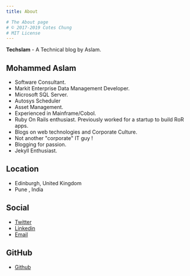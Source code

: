 ```yaml
---
title: About

# The About page
# © 2017-2019 Cotes Chung
# MIT License
---
```


**Techslam** - A Technical blog by Aslam.


## Mohammed Aslam

* Software Consultant.
* Markit Enterprise Data Management Developer.
* Microsoft SQL Server.
* Autosys Scheduler
* Asset Management.
* Experienced in Mainframe/Cobol.
* Ruby On Rails enthusiast. Previously worked for a startup to build RoR apps.
* Blogs on web technologies and Corporate Culture.
* Not another "corporate" IT guy !
* Blogging for passion.
* Jekyll Enthusiast.

## Location

* Edinburgh, United Kingdom
* Pune , India

## Social

* [Twitter](https://twitter.com/tweeslam)
* [Linkedin](https://www.linkedin.com/in/mohammed-aslam-224ab613)
* [Email](mailto:aslam9895@gmail.com)

## GitHub

* [Github](https://github.com/techslam)